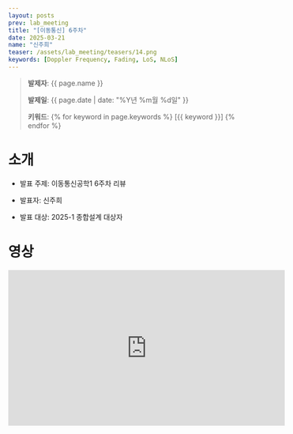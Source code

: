 ```yaml
---
layout: posts
prev: lab_meeting
title: "[이동통신] 6주차"
date: 2025-03-21
name: "신주희"
teaser: /assets/lab_meeting/teasers/14.png
keywords: [Doppler Frequency, Fading, LoS, NLoS]
---
```


<!-- <head>
    <style>
        body {
            background-color: #fff;
        }
    </style>
</head> -->

> **발제자**: {{ page.name }}
>
> **발제일**: {{ page.date | date: "%Y년 %m월 %d일" }}
>
> **키워드**: {% for keyword in page.keywords %} [{{ keyword }}] {% endfor %}
>


# 소개

- 발표 주제: 이동통신공학1 6주차 리뷰

- 발표자: 신주희

- 발표 대상: 2025-1 종합설계 대상자

# 영상

<iframe width="560" height="315" src="https://www.youtube.com/embed/GhaidcNSVJc?si=OaH2A2nNFzkOGG8k" title="YouTube video player" frameborder="0" allow="accelerometer; autoplay; clipboard-write; encrypted-media; gyroscope; picture-in-picture; web-share" referrerpolicy="strict-origin-when-cross-origin" allowfullscreen></iframe>